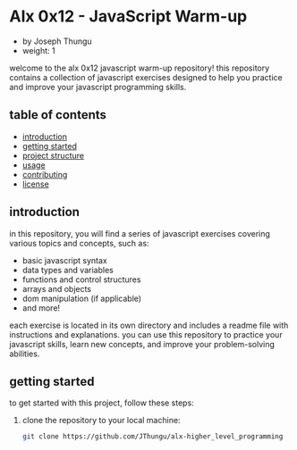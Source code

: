 # Alx 0x12 - JavaScript Warm-up
- by Joseph Thungu
- weight: 1

welcome to the alx 0x12 javascript warm-up repository! this repository contains a collection of javascript exercises designed to help you practice and improve your javascript programming skills.

## table of contents

- [introduction](#introduction)
- [getting started](#getting-started)
- [project structure](#project-structure)
- [usage](#usage)
- [contributing](#contributing)
- [license](#license)

## introduction

in this repository, you will find a series of javascript exercises covering various topics and concepts, such as:

- basic javascript syntax
- data types and variables
- functions and control structures
- arrays and objects
- dom manipulation (if applicable)
- and more!

each exercise is located in its own directory and includes a readme file with instructions and explanations. you can use this repository to practice your javascript skills, learn new concepts, and improve your problem-solving abilities.

## getting started

to get started with this project, follow these steps:

1. clone the repository to your local machine:

   ```bash
   git clone https://github.com/JThungu/alx-higher_level_programming

